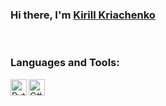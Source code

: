 ### Hi there, I'm [Kirill Kriachenko] 

<br/>

### Languages and Tools:

<img align="left" alt="Python" width="26px" src="https://img.icons8.com/color/48/000000/python--v1.png"/>
<img align="left" alt="C#" width="26px" src="https://img.icons8.com/color/48/000000/c-sharp-logo.png"/>


<!--
**KirillKriachenko/KirillKriachenko** is a ✨ _special_ ✨ repository because its `README.md` (this file) appears on your GitHub profile.

Here are some ideas to get you started:

- 🔭 I’m currently working on ...
- 🌱 I’m currently learning ...
- 👯 I’m looking to collaborate on ...
- 🤔 I’m looking for help with ...
- 💬 Ask me about ...
- 📫 How to reach me: ...
- 😄 Pronouns: ...
- ⚡ Fun fact: ...
-->


[Kirill Kriachenko]:https://github.com/KirillKriachenko
